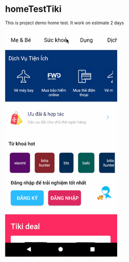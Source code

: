 # homeTestTiki
This is project demo home test. It work on estimate 2 days

![](https://github.com/tictacpc/homeTestTiki/blob/master/demoApp.gif)
